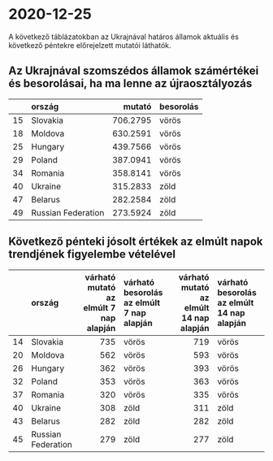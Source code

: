 # 2020-12-25
A következő táblázatokban az Ukrajnával határos államok aktuális és következő péntekre előrejelzett mutatói láthatók.
## Az Ukrajnával szomszédos államok számértékei és besorolásai, ha ma lenne az újraosztályozás

|   |ország             |   mutató|besorolás |
|:--|:------------------|--------:|:---------|
|15 |Slovakia           | 706.2795|vörös     |
|18 |Moldova            | 630.2591|vörös     |
|25 |Hungary            | 439.7566|vörös     |
|29 |Poland             | 387.0941|vörös     |
|34 |Romania            | 358.8141|vörös     |
|40 |Ukraine            | 315.2833|zöld      |
|47 |Belarus            | 282.2584|zöld      |
|49 |Russian Federation | 273.5924|zöld      |
## Következő pénteki jósolt értékek az elmúlt napok trendjének figyelembe vételével
|   |ország             | várható mutató az elmúlt 7 nap alapján|várható besorolás az elmúlt 7 nap alapján | várható mutató az elmúlt 14 nap alapján|várható besorolás az elmúlt 14 nap alapján |
|:--|:------------------|--------------------------------------:|:-----------------------------------------|---------------------------------------:|:------------------------------------------|
|14 |Slovakia           |                                    735|vörös                                     |                                     719|vörös                                      |
|20 |Moldova            |                                    562|vörös                                     |                                     593|vörös                                      |
|26 |Hungary            |                                    362|vörös                                     |                                     393|vörös                                      |
|32 |Poland             |                                    353|vörös                                     |                                     363|vörös                                      |
|37 |Romania            |                                    320|vörös                                     |                                     335|vörös                                      |
|40 |Ukraine            |                                    308|zöld                                      |                                     311|zöld                                       |
|43 |Belarus            |                                    282|zöld                                      |                                     282|zöld                                       |
|45 |Russian Federation |                                    279|zöld                                      |                                     277|zöld                                       |
